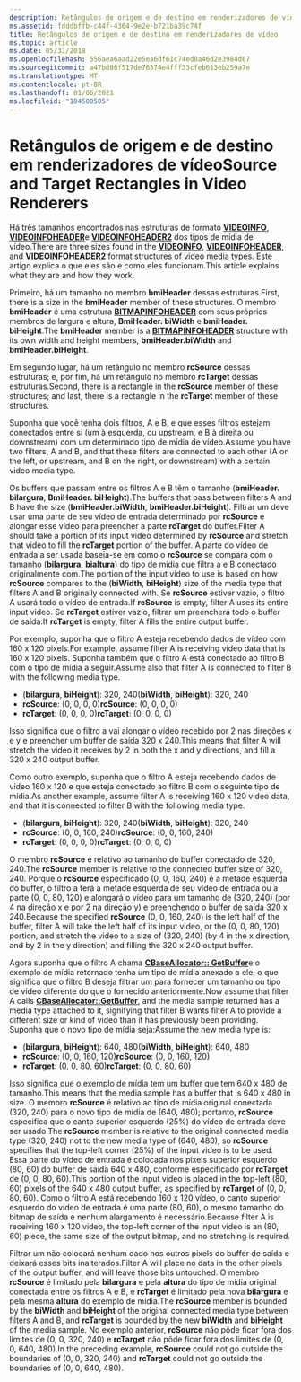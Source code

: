 ```yaml
---
description: Retângulos de origem e de destino em renderizadores de vídeo
ms.assetid: fdddbffb-c44f-4364-9e2e-b721ba39c74f
title: Retângulos de origem e de destino em renderizadores de vídeo
ms.topic: article
ms.date: 05/31/2018
ms.openlocfilehash: 556aea6aad22e5ea6df61c74ed0a46d2e3984d67
ms.sourcegitcommit: a47bd86f517de76374e4fff33cfeb613eb259a7e
ms.translationtype: MT
ms.contentlocale: pt-BR
ms.lasthandoff: 01/06/2021
ms.locfileid: "104500505"
---
```

# <a name="source-and-target-rectangles-in-video-renderers"></a><span data-ttu-id="2c57d-103">Retângulos de origem e de destino em renderizadores de vídeo</span><span class="sxs-lookup"><span data-stu-id="2c57d-103">Source and Target Rectangles in Video Renderers</span></span>

<span data-ttu-id="2c57d-104">Há três tamanhos encontrados nas estruturas de formato [**VIDEOINFO**](/previous-versions/windows/desktop/api/amvideo/ns-amvideo-videoinfo), [**VIDEOINFOHEADER**](/previous-versions/windows/desktop/api/amvideo/ns-amvideo-videoinfoheader)e [**VIDEOINFOHEADER2**](/previous-versions/windows/desktop/api/dvdmedia/ns-dvdmedia-videoinfoheader2) dos tipos de mídia de vídeo.</span><span class="sxs-lookup"><span data-stu-id="2c57d-104">There are three sizes found in the [**VIDEOINFO**](/previous-versions/windows/desktop/api/amvideo/ns-amvideo-videoinfo), [**VIDEOINFOHEADER**](/previous-versions/windows/desktop/api/amvideo/ns-amvideo-videoinfoheader), and [**VIDEOINFOHEADER2**](/previous-versions/windows/desktop/api/dvdmedia/ns-dvdmedia-videoinfoheader2) format structures of video media types.</span></span> <span data-ttu-id="2c57d-105">Este artigo explica o que eles são e como eles funcionam.</span><span class="sxs-lookup"><span data-stu-id="2c57d-105">This article explains what they are and how they work.</span></span>

<span data-ttu-id="2c57d-106">Primeiro, há um tamanho no membro **bmiHeader** dessas estruturas.</span><span class="sxs-lookup"><span data-stu-id="2c57d-106">First, there is a size in the **bmiHeader** member of these structures.</span></span> <span data-ttu-id="2c57d-107">O membro **bmiHeader** é uma estrutura [**BITMAPINFOHEADER**](/windows/win32/api/wingdi/ns-wingdi-bitmapinfoheader) com seus próprios membros de largura e altura, **BmiHeader. biWidth** e **bmiHeader. biHeight**.</span><span class="sxs-lookup"><span data-stu-id="2c57d-107">The **bmiHeader** member is a [**BITMAPINFOHEADER**](/windows/win32/api/wingdi/ns-wingdi-bitmapinfoheader) structure with its own width and height members, **bmiHeader.biWidth** and **bmiHeader.biHeight**.</span></span>

<span data-ttu-id="2c57d-108">Em segundo lugar, há um retângulo no membro **rcSource** dessas estruturas; e, por fim, há um retângulo no membro **rcTarget** dessas estruturas.</span><span class="sxs-lookup"><span data-stu-id="2c57d-108">Second, there is a rectangle in the **rcSource** member of these structures; and last, there is a rectangle in the **rcTarget** member of these structures.</span></span>

<span data-ttu-id="2c57d-109">Suponha que você tenha dois filtros, A e B, e que esses filtros estejam conectados entre si (um à esquerda, ou upstream, e B à direita ou downstream) com um determinado tipo de mídia de vídeo.</span><span class="sxs-lookup"><span data-stu-id="2c57d-109">Assume you have two filters, A and B, and that these filters are connected to each other (A on the left, or upstream, and B on the right, or downstream) with a certain video media type.</span></span>

<span data-ttu-id="2c57d-110">Os buffers que passam entre os filtros A e B têm o tamanho (**bmiHeader. bilargura**, **BmiHeader. biHeight**).</span><span class="sxs-lookup"><span data-stu-id="2c57d-110">The buffers that pass between filters A and B have the size (**bmiHeader.biWidth**, **bmiHeader.biHeight**).</span></span> <span data-ttu-id="2c57d-111">Filtrar um deve usar uma parte de seu vídeo de entrada determinado por **rcSource** e alongar esse vídeo para preencher a parte **rcTarget** do buffer.</span><span class="sxs-lookup"><span data-stu-id="2c57d-111">Filter A should take a portion of its input video determined by **rcSource** and stretch that video to fill the **rcTarget** portion of the buffer.</span></span> <span data-ttu-id="2c57d-112">A parte do vídeo de entrada a ser usada baseia-se em como o **rcSource** se compara com o tamanho (**bilargura**, **bialtura**) do tipo de mídia que filtra a e B conectado originalmente com.</span><span class="sxs-lookup"><span data-stu-id="2c57d-112">The portion of the input video to use is based on how **rcSource** compares to the (**biWidth**, **biHeight**) size of the media type that filters A and B originally connected with.</span></span> <span data-ttu-id="2c57d-113">Se **rcSource** estiver vazio, o filtro A usará todo o vídeo de entrada.</span><span class="sxs-lookup"><span data-stu-id="2c57d-113">If **rcSource** is empty, filter A uses its entire input video.</span></span> <span data-ttu-id="2c57d-114">Se **rcTarget** estiver vazio, filtrar um preencherá todo o buffer de saída.</span><span class="sxs-lookup"><span data-stu-id="2c57d-114">If **rcTarget** is empty, filter A fills the entire output buffer.</span></span>

<span data-ttu-id="2c57d-115">Por exemplo, suponha que o filtro A esteja recebendo dados de vídeo com 160 x 120 pixels.</span><span class="sxs-lookup"><span data-stu-id="2c57d-115">For example, assume filter A is receiving video data that is 160 x 120 pixels.</span></span> <span data-ttu-id="2c57d-116">Suponha também que o filtro A está conectado ao filtro B com o tipo de mídia a seguir.</span><span class="sxs-lookup"><span data-stu-id="2c57d-116">Assume also that filter A is connected to filter B with the following media type.</span></span>

-   <span data-ttu-id="2c57d-117">(**bilargura**, **biHeight**): 320, 240</span><span class="sxs-lookup"><span data-stu-id="2c57d-117">(**biWidth**, **biHeight**): 320, 240</span></span>
-   <span data-ttu-id="2c57d-118">**rcSource**: (0, 0, 0, 0)</span><span class="sxs-lookup"><span data-stu-id="2c57d-118">**rcSource**: (0, 0, 0, 0)</span></span>
-   <span data-ttu-id="2c57d-119">**rcTarget**: (0, 0, 0, 0)</span><span class="sxs-lookup"><span data-stu-id="2c57d-119">**rcTarget**: (0, 0, 0, 0)</span></span>

<span data-ttu-id="2c57d-120">Isso significa que o filtro a vai alongar o vídeo recebido por 2 nas direções x e y e preencher um buffer de saída 320 x 240.</span><span class="sxs-lookup"><span data-stu-id="2c57d-120">This means that filter A will stretch the video it receives by 2 in both the x and y directions, and fill a 320 x 240 output buffer.</span></span>

<span data-ttu-id="2c57d-121">Como outro exemplo, suponha que o filtro A esteja recebendo dados de vídeo 160 x 120 e que esteja conectado ao filtro B com o seguinte tipo de mídia.</span><span class="sxs-lookup"><span data-stu-id="2c57d-121">As another example, assume filter A is receiving 160 x 120 video data, and that it is connected to filter B with the following media type.</span></span>

-   <span data-ttu-id="2c57d-122">(**bilargura**, **biHeight**): 320, 240</span><span class="sxs-lookup"><span data-stu-id="2c57d-122">(**biWidth**, **biHeight**): 320, 240</span></span>
-   <span data-ttu-id="2c57d-123">**rcSource**: (0, 0, 160, 240)</span><span class="sxs-lookup"><span data-stu-id="2c57d-123">**rcSource**: (0, 0, 160, 240)</span></span>
-   <span data-ttu-id="2c57d-124">**rcTarget**: (0, 0, 0, 0)</span><span class="sxs-lookup"><span data-stu-id="2c57d-124">**rcTarget**: (0, 0, 0, 0)</span></span>

<span data-ttu-id="2c57d-125">O membro **rcSource** é relativo ao tamanho do buffer conectado de 320, 240.</span><span class="sxs-lookup"><span data-stu-id="2c57d-125">The **rcSource** member is relative to the connected buffer size of 320, 240.</span></span> <span data-ttu-id="2c57d-126">Porque o **rcSource** especificado (0, 0, 160, 240) é a metade esquerda do buffer, o filtro a terá a metade esquerda de seu vídeo de entrada ou a parte (0, 0, 80, 120) e alongará o vídeo para um tamanho de (320, 240) (por 4 na direção x e por 2 na direção y) e preenchendo o buffer de saída 320 x 240.</span><span class="sxs-lookup"><span data-stu-id="2c57d-126">Because the specified **rcSource** (0, 0, 160, 240) is the left half of the buffer, filter A will take the left half of its input video, or the (0, 0, 80, 120) portion, and stretch the video to a size of (320, 240) (by 4 in the x direction, and by 2 in the y direction) and filling the 320 x 240 output buffer.</span></span>

<span data-ttu-id="2c57d-127">Agora suponha que o filtro A chama [**CBaseAllocator:: GetBuffer**](cbaseallocator-getbuffer.md)e o exemplo de mídia retornado tenha um tipo de mídia anexado a ele, o que significa que o filtro B deseja filtrar um para fornecer um tamanho ou tipo de vídeo diferente do que o fornecido anteriormente.</span><span class="sxs-lookup"><span data-stu-id="2c57d-127">Now assume that filter A calls [**CBaseAllocator::GetBuffer**](cbaseallocator-getbuffer.md), and the media sample returned has a media type attached to it, signifying that filter B wants filter A to provide a different size or kind of video than it has previously been providing.</span></span> <span data-ttu-id="2c57d-128">Suponha que o novo tipo de mídia seja:</span><span class="sxs-lookup"><span data-stu-id="2c57d-128">Assume the new media type is:</span></span>

-   <span data-ttu-id="2c57d-129">(**bilargura**, **biHeight**): 640, 480</span><span class="sxs-lookup"><span data-stu-id="2c57d-129">(**biWidth**, **biHeight**): 640, 480</span></span>
-   <span data-ttu-id="2c57d-130">**rcSource**: (0, 0, 160, 120)</span><span class="sxs-lookup"><span data-stu-id="2c57d-130">**rcSource**: (0, 0, 160, 120)</span></span>
-   <span data-ttu-id="2c57d-131">**rcTarget**: (0, 0, 80, 60)</span><span class="sxs-lookup"><span data-stu-id="2c57d-131">**rcTarget**: (0, 0, 80, 60)</span></span>

<span data-ttu-id="2c57d-132">Isso significa que o exemplo de mídia tem um buffer que tem 640 x 480 de tamanho.</span><span class="sxs-lookup"><span data-stu-id="2c57d-132">This means that the media sample has a buffer that is 640 x 480 in size.</span></span> <span data-ttu-id="2c57d-133">O membro **rcSource** é relativo ao tipo de mídia original conectada (320, 240) para o novo tipo de mídia de (640, 480); portanto, **rcSource** especifica que o canto superior esquerdo (25%) do vídeo de entrada deve ser usado.</span><span class="sxs-lookup"><span data-stu-id="2c57d-133">The **rcSource** member is relative to the original connected media type (320, 240) not to the new media type of (640, 480), so **rcSource** specifies that the top-left corner (25%) of the input video is to be used.</span></span> <span data-ttu-id="2c57d-134">Essa parte do vídeo de entrada é colocada nos pixels superior esquerdo (80, 60) do buffer de saída 640 x 480, conforme especificado por **rcTarget** de (0, 0, 80, 60).</span><span class="sxs-lookup"><span data-stu-id="2c57d-134">This portion of the input video is placed in the top-left (80, 60) pixels of the 640 x 480 output buffer, as specified by **rcTarget** of (0, 0, 80, 60).</span></span> <span data-ttu-id="2c57d-135">Como o filtro A está recebendo 160 x 120 vídeo, o canto superior esquerdo do vídeo de entrada é uma parte (80, 60), o mesmo tamanho do bitmap de saída e nenhum alargamento é necessário.</span><span class="sxs-lookup"><span data-stu-id="2c57d-135">Because filter A is receiving 160 x 120 video, the top-left corner of the input video is an (80, 60) piece, the same size of the output bitmap, and no stretching is required.</span></span>

<span data-ttu-id="2c57d-136">Filtrar um não colocará nenhum dado nos outros pixels do buffer de saída e deixará esses bits inalterados.</span><span class="sxs-lookup"><span data-stu-id="2c57d-136">Filter A will place no data in the other pixels of the output buffer, and will leave those bits untouched.</span></span> <span data-ttu-id="2c57d-137">O membro **rcSource** é limitado pela **bilargura** e pela **altura** do tipo de mídia original conectada entre os filtros A e B, e **rcTarget** é limitado pela nova **bilargura** e pela mesma **altura** do exemplo de mídia.</span><span class="sxs-lookup"><span data-stu-id="2c57d-137">The **rcSource** member is bounded by the **biWidth** and **biHeight** of the original connected media type between filters A and B, and **rcTarget** is bounded by the new **biWidth** and **biHeight** of the media sample.</span></span> <span data-ttu-id="2c57d-138">No exemplo anterior, **rcSource** não pôde ficar fora dos limites de (0, 0, 320, 240) e **rcTarget** não pôde ficar fora dos limites de (0, 0, 640, 480).</span><span class="sxs-lookup"><span data-stu-id="2c57d-138">In the preceding example, **rcSource** could not go outside the boundaries of (0, 0, 320, 240) and **rcTarget** could not go outside the boundaries of (0, 0, 640, 480).</span></span>

 

 




